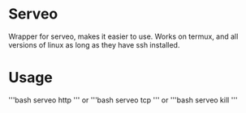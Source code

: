 # Serveo
Wrapper for serveo, makes it easier to use. Works on termux, and all versions of linux as long as they have ssh installed.
# Usage
'''bash
serveo http <subdomain>
'''
  or
'''bash
serveo tcp <port>
'''
   or
'''bash
serveo kill
'''
